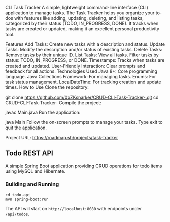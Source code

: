 CLI Task Tracker
A simple, lightweight command-line interface (CLI) application to manage tasks. The Task Tracker helps you organize your to-dos with features like adding, updating, deleting, and listing tasks, categorized by their status (TODO, IN_PROGRESS, DONE). It tracks when tasks are created or updated, making it an excellent personal productivity tool.

Features
Add Tasks: Create new tasks with a description and status.
Update Tasks: Modify the description and/or status of existing tasks.
Delete Tasks: Remove tasks by their unique ID.
List Tasks:
View all tasks.
Filter tasks by status: TODO, IN_PROGRESS, or DONE.
Timestamps: Tracks when tasks are created and updated.
User-Friendly Interaction: Clear prompts and feedback for all actions.
Technologies Used
Java 8+: Core programming language.
Java Collections Framework: For managing tasks.
Enums: For task status management.
LocalDateTime: For tracking creation and update times.
How to Use
Clone the repository:


git clone https://github.com/0xZKsnarker/CRUD-CLI-Task-Tracker-.git
cd CRUD-CLI-Task-Tracker-
Compile the project:


javac Main.java
Run the application:

java Main
Follow the on-screen prompts to manage your tasks. Type exit to quit the application.

Project URL:
https://roadmap.sh/projects/task-tracker


## Todo REST API

A simple Spring Boot application providing CRUD operations for todo items using MySQL and Hibernate.

### Building and Running

```
cd todo-api
mvn spring-boot:run
```

The API will start on `http://localhost:8080` with endpoints under `/api/todos`.
